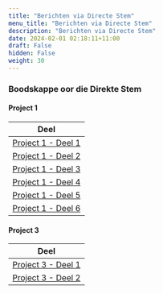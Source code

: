 ```yaml
---
title: "Berichten via Directe Stem"
menu_title: "Berichten via Directe Stem"
description: "Berichten via Directe Stem"
date: 2024-02-01 02:18:11+11:00
draft: False
hidden: False
weight: 30
---
```

### Boodskappe oor die Direkte Stem

#### Project 1

| **Deel**
|---
| [Project 1 - Deel 1](/15-nl-direct-voice/15-3-nl-dv-messages/15-3-1-nl-dv-1-vol-1/)
| [Project 1 - Deel 2](/15-nl-direct-voice/15-3-nl-dv-messages/15-3-2-nl-dv-1-vol-2/)
| [Project 1 - Deel 3](/15-nl-direct-voice/15-3-nl-dv-messages/15-3-3-nl-dv-1-vol-3/)
| [Project 1 - Deel 4](/15-nl-direct-voice/15-3-nl-dv-messages/15-3-4-nl-dv-1-vol-4/)
| [Project 1 - Deel 5](/15-nl-direct-voice/15-3-nl-dv-messages/15-3-5-nl-dv-1-vol-5/)
| [Project 1 - Deel 6](/15-nl-direct-voice/15-3-nl-dv-messages/15-3-6-nl-dv-1-vol-6/)

#### Project 3

| **Deel**
|---
| [Project 3 - Deel 1](/15-nl-direct-voice/15-3-nl-dv-messages/15-3-7-nl-dv-3-vol-1/)
| [Project 3 - Deel 2](/15-nl-direct-voice/15-3-nl-dv-messages/15-3-8-nl-dv-3-vol-2/)
